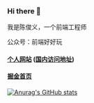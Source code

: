 ### Hi there 👋

我是陈俊义，一个前端工程师

公众号：前端好好玩

#### [个人网站](https://chen-junyi.github.io/article/) ([国内访问地址](https://junyi-chen.gitee.io/article/))
#### [掘金首页](https://juejin.cn/user/1011206427522078)

[![Anurag's GitHub stats](https://github-readme-stats.vercel.app/api?username=chen-junyi)](https://github.com/anuraghazra/github-readme-stats)
